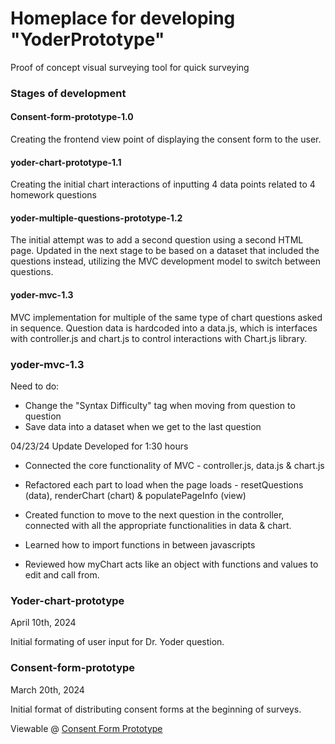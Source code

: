 # Homeplace for developing "YoderPrototype" 
Proof of concept visual surveying tool for quick surveying

### Stages of development
#### Consent-form-prototype-1.0
Creating the frontend view point of displaying the consent form to the user.

#### yoder-chart-prototype-1.1
Creating the initial chart interactions of inputting 4 data points related to 4 homework questions

#### yoder-multiple-questions-prototype-1.2
The initial attempt was to add a second question using a second HTML page. Updated in the next stage to be based on a dataset that included the questions instead, utilizing the MVC development model to switch between questions.

#### yoder-mvc-1.3
MVC implementation for multiple of the same type of chart questions asked in sequence. Question data is hardcoded into a data.js, which is interfaces with controller.js and chart.js to control interactions with Chart.js library.

### yoder-mvc-1.3
Need to do:
* Change the "Syntax Difficulty" tag when moving from question to question
* Save data into a dataset when we get to the last question
  
04/23/24 Update
Developed for 1:30 hours
* Connected the core functionality of MVC - controller.js, data.js & chart.js
* Refactored each part to load when the page loads - resetQuestions (data), renderChart (chart) & populatePageInfo (view)
* Created function to move to the next question in the controller, connected with all the appropriate functionalities in data & chart.

* Learned how to import functions in between javascripts
* Reviewed how myChart acts like an object with functions and values to edit and call from.


### Yoder-chart-prototype
April 10th, 2024

Initial formating of user input for Dr. Yoder question.

### Consent-form-prototype
March 20th, 2024

Initial format of distributing consent forms at the beginning of surveys. 

Viewable @ [Consent Form Prototype](https://consent-form-prototype.web.app/)
